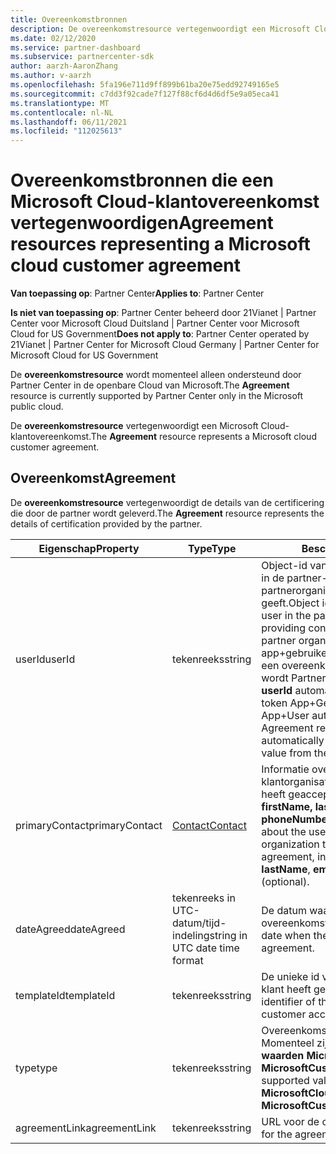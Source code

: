```yaml
---
title: Overeenkomstbronnen
description: De overeenkomstresource vertegenwoordigt een Microsoft Cloud-klantovereenkomst met details van de certificering die door de partner wordt geleverd.
ms.date: 02/12/2020
ms.service: partner-dashboard
ms.subservice: partnercenter-sdk
author: aarzh-AaronZhang
ms.author: v-aarzh
ms.openlocfilehash: 5fa196e711d9ff899b61ba20e75edd92749165e5
ms.sourcegitcommit: c7dd3f92cade7f127f88cf6d4d6df5e9a05eca41
ms.translationtype: MT
ms.contentlocale: nl-NL
ms.lasthandoff: 06/11/2021
ms.locfileid: "112025613"
---
```

# <a name="agreement-resources-representing-a-microsoft-cloud-customer-agreement"></a><span data-ttu-id="288b9-103">Overeenkomstbronnen die een Microsoft Cloud-klantovereenkomst vertegenwoordigen</span><span class="sxs-lookup"><span data-stu-id="288b9-103">Agreement resources representing a Microsoft cloud customer agreement</span></span>

<span data-ttu-id="288b9-104">**Van toepassing op**: Partner Center</span><span class="sxs-lookup"><span data-stu-id="288b9-104">**Applies to**: Partner Center</span></span>

<span data-ttu-id="288b9-105">**Is niet van toepassing op**: Partner Center beheerd door 21Vianet | Partner Center voor Microsoft Cloud Duitsland | Partner Center voor Microsoft Cloud for US Government</span><span class="sxs-lookup"><span data-stu-id="288b9-105">**Does not apply to**: Partner Center operated by 21Vianet | Partner Center for Microsoft Cloud Germany | Partner Center for Microsoft Cloud for US Government</span></span>

<span data-ttu-id="288b9-106">De **overeenkomstresource** wordt momenteel alleen ondersteund door Partner Center in de openbare Cloud van Microsoft.</span><span class="sxs-lookup"><span data-stu-id="288b9-106">The **Agreement** resource is currently supported by Partner Center only in the Microsoft public cloud.</span></span>

<span data-ttu-id="288b9-107">De **overeenkomstresource** vertegenwoordigt een Microsoft Cloud-klantovereenkomst.</span><span class="sxs-lookup"><span data-stu-id="288b9-107">The **Agreement** resource represents a Microsoft cloud customer agreement.</span></span>

## <a name="agreement"></a><span data-ttu-id="288b9-108">Overeenkomst</span><span class="sxs-lookup"><span data-stu-id="288b9-108">Agreement</span></span>

<span data-ttu-id="288b9-109">De **overeenkomstresource** vertegenwoordigt de details van de certificering die door de partner wordt geleverd.</span><span class="sxs-lookup"><span data-stu-id="288b9-109">The **Agreement** resource represents the details of certification provided by the partner.</span></span>

| <span data-ttu-id="288b9-110">Eigenschap</span><span class="sxs-lookup"><span data-stu-id="288b9-110">Property</span></span>       | <span data-ttu-id="288b9-111">Type</span><span class="sxs-lookup"><span data-stu-id="288b9-111">Type</span></span>   | <span data-ttu-id="288b9-112">Beschrijving</span><span class="sxs-lookup"><span data-stu-id="288b9-112">Description</span></span>                                                                                               |
|----------------|--------|-----------------------------------------------------------------------------------------------------------|
| <span data-ttu-id="288b9-113">userId</span><span class="sxs-lookup"><span data-stu-id="288b9-113">userId</span></span>         | <span data-ttu-id="288b9-114">tekenreeks</span><span class="sxs-lookup"><span data-stu-id="288b9-114">string</span></span>                         | <span data-ttu-id="288b9-115">Object-id van de aangemelde gebruiker in de partner-tenant die namens de partnerorganisatie een bevestiging geeft.</span><span class="sxs-lookup"><span data-stu-id="288b9-115">Object identifier of the logged-in user in the partner tenant who is providing confirmation on behalf of the partner organization.</span></span> <span data-ttu-id="288b9-116">Wanneer u app+gebruikersverificatie gebruikt om een overeenkomstresource te maken, wordt Partner Center kenmerkwaarde **userId** automatisch afgeleid van het token App+Gebruiker.</span><span class="sxs-lookup"><span data-stu-id="288b9-116">When using App+User authentication to create an Agreement resource, Partner Center automatically derives the **userId** attribute value from the App+User token.</span></span>                                                                             |
| <span data-ttu-id="288b9-117">primaryContact</span><span class="sxs-lookup"><span data-stu-id="288b9-117">primaryContact</span></span> | [<span data-ttu-id="288b9-118">Contact</span><span class="sxs-lookup"><span data-stu-id="288b9-118">Contact</span></span>](./utility-resources.md#contact) | <span data-ttu-id="288b9-119">Informatie over de gebruiker van de klantorganisatie die de overeenkomst heeft geaccepteerd, waaronder:  **firstName,** **lastName,** **email** en **phoneNumber** (optioneel).</span><span class="sxs-lookup"><span data-stu-id="288b9-119">Information about the user from the customer organization that accepted the agreement, including:  **firstName**, **lastName**, **email**, and **phoneNumber** (optional).</span></span> |
| <span data-ttu-id="288b9-120">dateAgreed</span><span class="sxs-lookup"><span data-stu-id="288b9-120">dateAgreed</span></span>     | <span data-ttu-id="288b9-121">tekenreeks in UTC-datum/tijd-indeling</span><span class="sxs-lookup"><span data-stu-id="288b9-121">string in UTC date time format</span></span> | <span data-ttu-id="288b9-122">De datum waarop de klant de overeenkomst heeft geaccepteerd.</span><span class="sxs-lookup"><span data-stu-id="288b9-122">The date when the customer accepted the agreement.</span></span>                                 |
| <span data-ttu-id="288b9-123">templateId</span><span class="sxs-lookup"><span data-stu-id="288b9-123">templateId</span></span>     |<span data-ttu-id="288b9-124">tekenreeks</span><span class="sxs-lookup"><span data-stu-id="288b9-124">string</span></span>                          | <span data-ttu-id="288b9-125">De unieke id van de overeenkomst die de klant heeft geaccepteerd.</span><span class="sxs-lookup"><span data-stu-id="288b9-125">Unique identifier of the agreement that the customer accepted.</span></span> |
| <span data-ttu-id="288b9-126">type</span><span class="sxs-lookup"><span data-stu-id="288b9-126">type</span></span>           |<span data-ttu-id="288b9-127">tekenreeks</span><span class="sxs-lookup"><span data-stu-id="288b9-127">string</span></span>                          | <span data-ttu-id="288b9-128">Overeenkomsttype.</span><span class="sxs-lookup"><span data-stu-id="288b9-128">Agreement type.</span></span> <span data-ttu-id="288b9-129">Momenteel zijn de ondersteunde **waarden MicrosoftCloudAgreement** **en MicrosoftCustomerAgreement**.</span><span class="sxs-lookup"><span data-stu-id="288b9-129">Currently, supported values include **MicrosoftCloudAgreement** and **MicrosoftCustomerAgreement**.</span></span>|
| <span data-ttu-id="288b9-130">agreementLink</span><span class="sxs-lookup"><span data-stu-id="288b9-130">agreementLink</span></span>  | <span data-ttu-id="288b9-131">tekenreeks</span><span class="sxs-lookup"><span data-stu-id="288b9-131">string</span></span>                         | <span data-ttu-id="288b9-132">URL voor de overeenkomstsjabloon.</span><span class="sxs-lookup"><span data-stu-id="288b9-132">URL for the agreement template.</span></span>                                                    |
